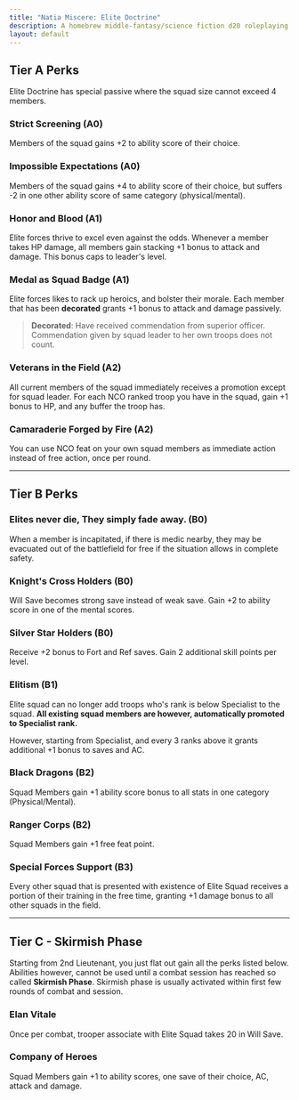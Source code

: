 ```yaml
---
title: "Natia Miscere: Elite Doctrine"
description: A homebrew middle-fantasy/science fiction d20 roleplaying game system based on Pathfinder
layout: default
---
```


## Tier A Perks

Elite Doctrine has special passive where the squad size cannot exceed 4 members.

### Strict Screening (A0)

Members of the squad gains +2 to ability score of their choice.

### Impossible Expectations (A0)

Members of the squad gains +4 to ability score of their choice, but suffers -2 in one other ability score of same category (physical/mental).

### Honor and Blood (A1)

Elite forces thrive to excel even against the odds. Whenever a member takes HP damage, all members gain stacking +1 bonus to attack and damage. This bonus caps to leader's level.

### Medal as Squad Badge (A1)

Elite forces likes to rack up heroics, and bolster their morale. Each member that has been **decorated** grants +1 bonus to attack and damage passively.

> **Decorated**: Have received commendation from superior officer. Commendation given by squad leader to her own troops does not count.

### Veterans in the Field (A2)

All current members of the squad immediately receives a promotion except for squad leader. For each NCO ranked troop you have in the squad, gain +1 bonus to HP, and any buffer the troop has.

### Camaraderie Forged by Fire (A2)

You can use NCO feat on your own squad members as immediate action instead of free action, once per round.

---

## Tier B Perks

### Elites never die, They simply fade away. (B0)

When a member is incapitated, if there is medic nearby, they may be evacuated out of the battlefield for free if the situation allows in complete safety.

### Knight's Cross Holders (B0)

Will Save becomes strong save instead of weak save. Gain +2 to ability score in one of the mental scores.

### Silver Star Holders (B0)

Receive +2 bonus to Fort and Ref saves. Gain 2 additional skill points per level.

### Elitism (B1)

Elite squad can no longer add troops who's rank is below Specialist to the squad. **All existing squad members are however, automatically promoted to Specialist rank.**

However, starting from Specialist, and every 3 ranks above it grants additional +1 bonus to saves and AC.

### Black Dragons (B2)

Squad Members gain +1 ability score bonus to all stats in one category (Physical/Mental).

### Ranger Corps (B2)

Squad Members gain +1 free feat point.

### Special Forces Support (B3)

Every other squad that is presented with existence of Elite Squad receives a portion of their training in the free time, granting +1 damage bonus to all other squads in the field.

---

## Tier C - Skirmish Phase

Starting from 2nd Lieutenant, you just flat out gain all the perks listed below. Abilities however, cannot be used until a combat session has reached so called **Skirmish Phase**. Skirmish phase is usually activated within first few rounds of combat and session.

### Elan Vitale

Once per combat, trooper associate with Elite Squad takes 20 in Will Save.

### Company of Heroes

Squad Members gain +1 to ability scores, one save of their choice, AC, attack and damage.
